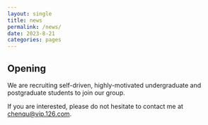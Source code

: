 ```yaml
---
layout: single
title: news
permalink: /news/
date: 2023-8-21
categories: pages
---
```

## Opening
We are recruiting self-driven, highly-motivated undergraduate and postgraduate students to join our group.

If you are interested, please do not hesitate to contact me at chenqu@vip.126.com.
